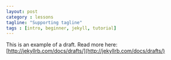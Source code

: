 ```yaml
---
layout: post
category : lessons
tagline: "Supporting tagline"
tags : [intro, beginner, jekyll, tutorial]
---
```


This is an example of a draft.
Read more here: [http://jekyllrb.com/docs/drafts/](http://jekyllrb.com/docs/drafts/)
